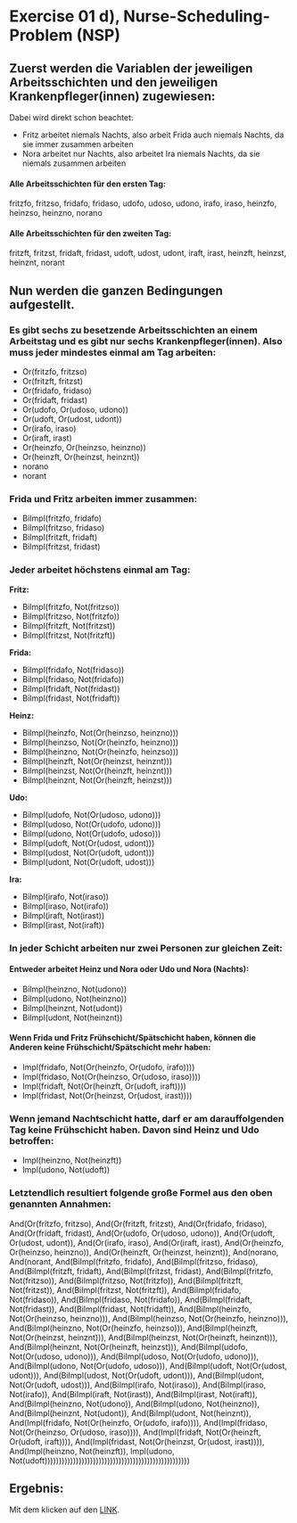 # Exercise 01 d), Nurse-Scheduling-Problem (NSP)

## Zuerst werden die Variablen der jeweiligen Arbeitsschichten und den jeweiligen Krankenpfleger(innen) zugewiesen:
Dabei wird direkt schon beachtet:

 - Fritz arbeitet niemals Nachts, also arbeit Frida auch niemals Nachts, da sie immer zusammen arbeiten  
 - Nora arbeitet nur Nachts, also arbeitet Ira niemals Nachts, da sie niemals zusammen arbeiten  

#### Alle Arbeitsschichten für den ersten Tag:  

fritzfo, fritzso, fridafo, fridaso, udofo, udoso, udono, irafo, iraso, heinzfo, heinzso, heinzno, norano

#### Alle Arbeitsschichten für den zweiten Tag:  

fritzft, fritzst, fridaft, fridast, udoft, udost, udont, iraft, irast, heinzft, heinzst, heinznt, norant  

## Nun werden die ganzen Bedingungen aufgestellt.  

### Es gibt sechs zu besetzende Arbeitsschichten an einem Arbeitstag und es gibt nur sechs Krankenpfleger(innen). Also muss jeder mindestes einmal am Tag arbeiten:  

- Or(fritzfo, fritzso)
- Or(fritzft, fritzst)
- Or(fridafo, fridaso)
- Or(fridaft, fridast)
- Or(udofo, Or(udoso, udono))
- Or(udoft, Or(udost, udont))
- Or(irafo, iraso)
- Or(iraft, irast)
- Or(heinzfo, Or(heinzso, heinzno))
- Or(heinzft, Or(heinzst, heinznt))
- norano
- norant

### Frida und Fritz arbeiten immer zusammen:   

 - BiImpl(fritzfo, fridafo)
 - BiImpl(fritzso, fridaso)
 - BiImpl(fritzft, fridaft)
 - BiImpl(fritzst, fridast)

### Jeder arbeitet höchstens einmal am Tag:

**Fritz:**  
 - BiImpl(fritzfo, Not(fritzso))
 - BiImpl(fritzso, Not(fritzfo))
 - BiImpl(fritzft, Not(fritzst))
 - BiImpl(fritzst, Not(fritzft))  

**Frida:**  
 - BiImpl(fridafo, Not(fridaso))
 - BiImpl(fridaso, Not(fridafo))
 - BiImpl(fridaft, Not(fridast))
 - BiImpl(fridast, Not(fridaft))   

**Heinz:**
- BiImpl(heinzfo, Not(Or(heinzso, heinzno)))
- BiImpl(heinzso, Not(Or(heinzfo, heinzno)))
- BiImpl(heinzno, Not(Or(heinzfo, heinzso)))
- BiImpl(heinzft, Not(Or(heinzst, heinznt)))
- BiImpl(heinzst, Not(Or(heinzft, heinznt)))
- BiImpl(heinznt, Not(Or(heinzft, heinzst))) 

**Udo:**  
- BiImpl(udofo, Not(Or(udoso, udono)))
- BiImpl(udoso, Not(Or(udofo, udono)))
- BiImpl(udono, Not(Or(udofo, udoso)))
- BiImpl(udoft, Not(Or(udost, udont)))
- BiImpl(udost, Not(Or(udoft, udont)))
- BiImpl(udont, Not(Or(udoft, udost)))

**Ira:**
- BiImpl(irafo, Not(iraso))
- BiImpl(iraso, Not(irafo))
- BiImpl(iraft, Not(irast))
- BiImpl(irast, Not(iraft))

### In jeder Schicht arbeiten nur zwei Personen zur gleichen Zeit:  

#### Entweder arbeitet Heinz und Nora oder Udo und Nora (Nachts):
- BiImpl(heinzno, Not(udono))
- BiImpl(udono, Not(heinzno))
- BiImpl(heinznt, Not(udont))
- BiImpl(udont, Not(heinznt))

#### Wenn Frida und Fritz Frühschicht/Spätschicht haben, können die Anderen keine Frühschicht/Spätschicht mehr haben:
- Impl(fridafo, Not(Or(heinzfo, Or(udofo, irafo))))
- Impl(fridaso, Not(Or(heinzso, Or(udoso, iraso))))
- Impl(fridaft, Not(Or(heinzft, Or(udoft, iraft))))
- Impl(fridast, Not(Or(heinzst, Or(udost, irast))))

### Wenn jemand Nachtschicht hatte, darf er am darauffolgenden Tag keine Frühschicht haben. Davon sind Heinz und Udo betroffen:

- Impl(heinzno, Not(heinzft))
- Impl(udono, Not(udoft))

### Letztendlich resultiert folgende große Formel aus den oben genannten Annahmen:  

And(Or(fritzfo, fritzso), And(Or(fritzft, fritzst), And(Or(fridafo, fridaso), And(Or(fridaft, fridast), And(Or(udofo, Or(udoso, udono)), And(Or(udoft, Or(udost, udont)), And(Or(irafo, iraso), And(Or(iraft, irast), And(Or(heinzfo, Or(heinzso, heinzno)), And(Or(heinzft, Or(heinzst, heinznt)), And(norano, And(norant, And(BiImpl(fritzfo, fridafo), And(BiImpl(fritzso, fridaso), And(BiImpl(fritzft, fridaft), And(BiImpl(fritzst, fridast), And(BiImpl(fritzfo, Not(fritzso)), And(BiImpl(fritzso, Not(fritzfo)), And(BiImpl(fritzft, Not(fritzst)), And(BiImpl(fritzst, Not(fritzft)), And(BiImpl(fridafo, Not(fridaso)), And(BiImpl(fridaso, Not(fridafo)), And(BiImpl(fridaft, Not(fridast)), And(BiImpl(fridast, Not(fridaft)), And(BiImpl(heinzfo, Not(Or(heinzso, heinzno))), And(BiImpl(heinzso, Not(Or(heinzfo, heinzno))), And(BiImpl(heinzno, Not(Or(heinzfo, heinzso))), And(BiImpl(heinzft, Not(Or(heinzst, heinznt))), And(BiImpl(heinzst, Not(Or(heinzft, heinznt))), And(BiImpl(heinznt, Not(Or(heinzft, heinzst))), And(BiImpl(udofo, Not(Or(udoso, udono))), And(BiImpl(udoso, Not(Or(udofo, udono))), And(BiImpl(udono, Not(Or(udofo, udoso))), And(BiImpl(udoft, Not(Or(udost, udont))), And(BiImpl(udost, Not(Or(udoft, udont))), And(BiImpl(udont, Not(Or(udoft, udost))), And(BiImpl(irafo, Not(iraso)), And(BiImpl(iraso, Not(irafo)), And(BiImpl(iraft, Not(irast)), And(BiImpl(irast, Not(iraft)), And(BiImpl(heinzno, Not(udono)), And(BiImpl(udono, Not(heinzno)), And(BiImpl(heinznt, Not(udont)), And(BiImpl(udont, Not(heinznt)), And(Impl(fridafo, Not(Or(heinzfo, Or(udofo, irafo)))), And(Impl(fridaso, Not(Or(heinzso, Or(udoso, iraso)))), And(Impl(fridaft, Not(Or(heinzft, Or(udoft, iraft)))), And(Impl(fridast, Not(Or(heinzst, Or(udost, irast)))), And(Impl(heinzno, Not(heinzft)), Impl(udono, Not(udoft)))))))))))))))))))))))))))))))))))))))))))))))))))


## Ergebnis:  

Mit dem klicken auf den [LINK](nsp_all_modells_written.txt).